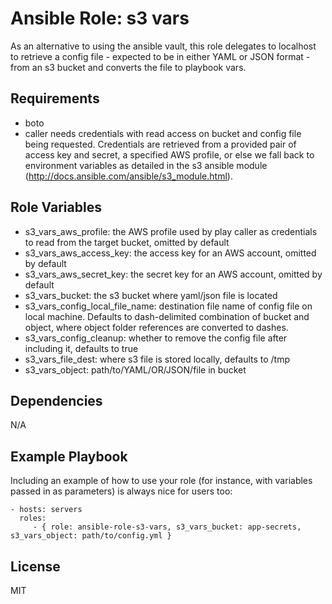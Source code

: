 Ansible Role: s3 vars
=========

As an alternative to using the ansible vault, this role delegates to localhost to retrieve a config file - expected to be in either YAML or JSON format - from an s3 bucket and converts the file to playbook vars.

Requirements
------------

* boto
* caller needs credentials with read access on bucket and config file being requested.  Credentials are retrieved from a provided pair of access key and secret, a specified AWS profile, or else we fall back to environment variables as detailed in the s3 ansible module (http://docs.ansible.com/ansible/s3_module.html).

Role Variables
--------------

* s3_vars_aws_profile: the AWS profile used by play caller as credentials to read from the target bucket, omitted by default
* s3_vars_aws_access_key: the access key for an AWS account, omitted by default
* s3_vars_aws_secret_key: the secret key for an AWS account, omitted by default
* s3_vars_bucket: the s3 bucket where yaml/json file is located
* s3_vars_config_local_file_name: destination file name of config file on local machine.  Defaults to dash-delimited combination of bucket and object, where object folder references are converted to dashes.
* s3_vars_config_cleanup: whether to remove the config file after including it, defaults to true
* s3_vars_file_dest: where s3 file is stored locally, defaults to /tmp
* s3_vars_object: path/to/YAML/OR/JSON/file in bucket

Dependencies
------------

N/A

Example Playbook
----------------

Including an example of how to use your role (for instance, with variables passed in as parameters) is always nice for users too:

    - hosts: servers
      roles:
         - { role: ansible-role-s3-vars, s3_vars_bucket: app-secrets, s3_vars_object: path/to/config.yml }

License
-------
MIT
